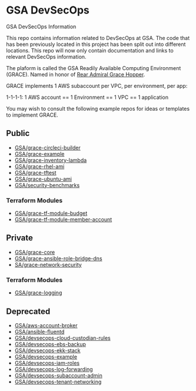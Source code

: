 # GSA DevSecOps

GSA DevSecOps Information

This repo contains information related to DevSecOps at GSA. The code that has been previously located in this project has been split out into different locations. This repo will now only contain documentation and links to relevant DevSecOps information.

The plaform is called the GSA Readily Available Computing Environment (GRACE).
Named in honor of [Rear Admiral Grace Hopper](https://en.wikipedia.org/wiki/Grace_Hopper).

GRACE implements 1 AWS subaccount per VPC, per environment, per app:

1-1-1-1:
1 AWS account == 1 Environment == 1 VPC == 1 application

You may wish to consult the following example repos for ideas or templates to implement GRACE.

## Public ##
* [GSA/grace-circleci-builder](https://github.com/GSA/grace-circleci-builder)
* [GSA/grace-example](https://github.com/GSA/grace-example)
* [GSA/grace-inventory-lambda](https://github.com/GSA/grace-inventory-lambda)
* [GSA/grace-rhel-ami](https://github.com/GSA/grace-rhel-ami)
* [GSA/grace-tftest](https://github.com/GSA/grace-tftest)
* [GSA/grace-ubuntu-ami](https://github.com/GSA/grace-ubuntu-ami)
* [GSA/security-benchmarks](https://github.com/GSA/security-benchmarks)

### Terraform Modules ###
* [GSA/grace-tf-module-budget](https://github.com/GSA/grace-tf-module-budget)
* [GSA/grace-tf-module-member-account](https://github.com/GSA/grace-tf-module-member-account)

## Private ##
* [GSA/grace-core](https://github.com/GSA/grace-core)
* [GSA/grace-ansible-role-bridge-dns](https://github.com/GSA/grace-ansible-role-bridge-dns)
* [SA/grace-network-security](https://github.com/GSA/grace-network-security)

### Terraform Modules ###
* [GSA/grace-logging](https://github.com/GSA/grace-logging)

## Deprecated ##
* [GSA/aws-account-broker](https://github.com/GSA/aws-account-broker)
* [GSA/ansible-fluentd](https://github.com/GSA/ansible-fluentd)
* [GSA/devsecops-cloud-custodian-rules](https://github.com/GSA/devsecops-cloud-custodian-rules)
* [GSA/devsecops-ebs-backup](https://github.com/GSA/devsecops-ebs-backup)
* [GSA/devsecops-ekk-stack](https://github.com/GSA/devsecops-ekk-stack)
* [GSA/devsecops-example](https://github.com/GSA/devsecops-example)
* [GSA/devsecops-iam-roles](https://github.com/GSA/devsecops-iam-roles)
* [GSA/devsecops-log-forwarding](https://github.com/GSA/devsecops-log-forwarding)
* [GSA/devsecops-subaccount-admin](https://github.com/GSA/devsecops-subaccount-admin)
* [GSA/devsecops-tenant-networking](https://github.com/GSA/devsecops-tenant-networking)
